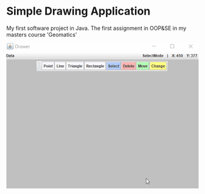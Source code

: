 # Simple Drawing Application
My first software project in Java.
The first assignment in OOP&SE in my masters course 'Geomatics'

![](presentation_gif.gif)
